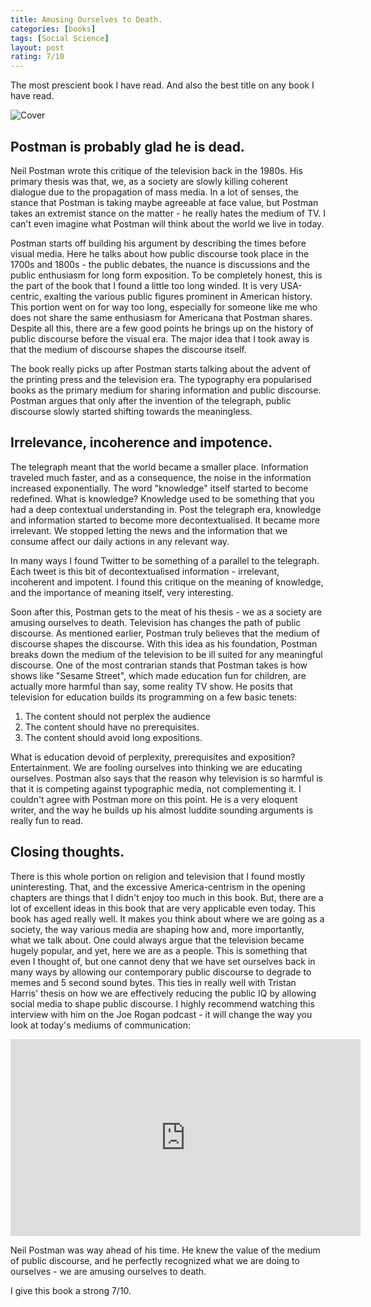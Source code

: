 ```yaml
---
title: Amusing Ourselves to Death.
categories: [books]
tags: [Social Science]
layout: post
rating: 7/10
---
```


The most prescient book I have read. And also the best title on any book I have read.

![Cover](https://i.gr-assets.com/images/S/compressed.photo.goodreads.com/books/1568871230l/74034.jpg)

## Postman is probably glad he is dead.

Neil Postman wrote this critique of the television back in the 1980s. His primary thesis was that, we, as a society are slowly killing coherent dialogue due to the propagation of mass media. In a lot of senses, the stance that Postman is taking maybe agreeable at face value, but Postman takes an extremist stance on the matter - he really hates the medium of TV. I can't even imagine what Postman will think about the world we live in today.

Postman starts off building his argument by describing the times before visual media. Here he talks about how public discourse took place in the 1700s and 1800s - the public debates, the nuance is discussions and the public enthusiasm for long form exposition. To be completely honest, this is the part of the book that I found a little too long winded. It is very USA-centric, exalting the various public figures prominent in American history. This portion went on for way too long, especially for someone like me who does not share the same enthusiasm for Americana that Postman shares. Despite all this, there are a few good points he brings up on the history of public discourse before the visual era. The major idea that I took away is that the medium of discourse shapes the discourse itself.

The book really picks up after Postman starts talking about the advent of the printing press and the television era. The typography era popularised books as the primary medium for sharing information and public discourse. Postman argues that only after the invention of the telegraph, public discourse slowly started shifting towards the meaningless. 

## Irrelevance, incoherence and impotence.

The telegraph meant that the world became a smaller place. Information traveled much faster, and as a consequence, the noise in the information increased exponentially. The word "knowledge" itself started to become redefined. What is knowledge? Knowledge used to be something that you had a deep contextual understanding in. Post the telegraph era, knowledge and information started to become more decontextualised. It became more irrelevant. We stopped letting the news and the information that we consume affect our daily actions in any relevant way. 

In many ways I found Twitter to be something of a parallel to the telegraph. Each tweet is this bit of decontextualised information - irrelevant, incoherent and impotent. I found this critique on the meaning of knowledge, and the importance of meaning itself, very interesting. 

Soon after this, Postman gets to the meat of his thesis - we as a society are amusing ourselves to death. Television has changes the path of public discourse. As mentioned earlier, Postman truly believes that the medium of discourse shapes the discourse. With this idea as his foundation, Postman breaks down the medium of the television to be ill suited for any meaningful discourse. One of the most contrarian stands that Postman takes is how shows like "Sesame Street", which made education fun for children, are actually more harmful than say, some reality TV show. He posits that television for education builds its programming on a few basic tenets:
1. The content should not perplex the audience
2. The content should have no prerequisites.
3. The content should avoid long expositions.

What is education devoid of perplexity, prerequisites and exposition? Entertainment. We are fooling ourselves into thinking we are educating ourselves. Postman also says that the reason why television is so harmful is that it is competing against typographic media, not complementing it. I couldn't agree with Postman more on this point. He is a very eloquent writer, and the way he builds up his almost luddite sounding arguments is really fun to read.

## Closing thoughts.
There is this whole portion on religion and television that I found mostly uninteresting. That, and the excessive America-centrism in the opening chapters are things that I didn't enjoy too much in this book. But, there are a lot of excellent ideas in this book that are very applicable even today. This book has aged really well. It makes you think about where we are going as a society, the way various media are shaping how and, more importantly, what we talk about. One could always argue that the television became hugely popular, and yet, here we are as a people. This is something that even I thought of, but one cannot deny that we have set ourselves back in many ways by allowing our contemporary public discourse to degrade to memes and 5 second sound bytes. This ties in really well with Tristan Harris' thesis on how we are effectively reducing the public IQ by allowing social media to shape public discourse. I highly recommend watching this interview with him on the Joe Rogan podcast - it will change the way you look at today's mediums of communication:

<iframe width="560" height="315" src="https://www.youtube.com/embed/OaTKaHKCAFg" title="YouTube video player" frameborder="0" allow="accelerometer; autoplay; clipboard-write; encrypted-media; gyroscope; picture-in-picture" allowfullscreen></iframe>

Neil Postman was way ahead of his time. He knew the value of the medium of public discourse, and he perfectly recognized what we are doing to ourselves - we are amusing ourselves to death. 

I give this book a strong 7/10.